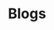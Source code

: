 ---
title: "Blogs"
draft: false
basecolor: "#fff"
bgimage: "images/blog_covers/blog_index_cover.jpg"
---